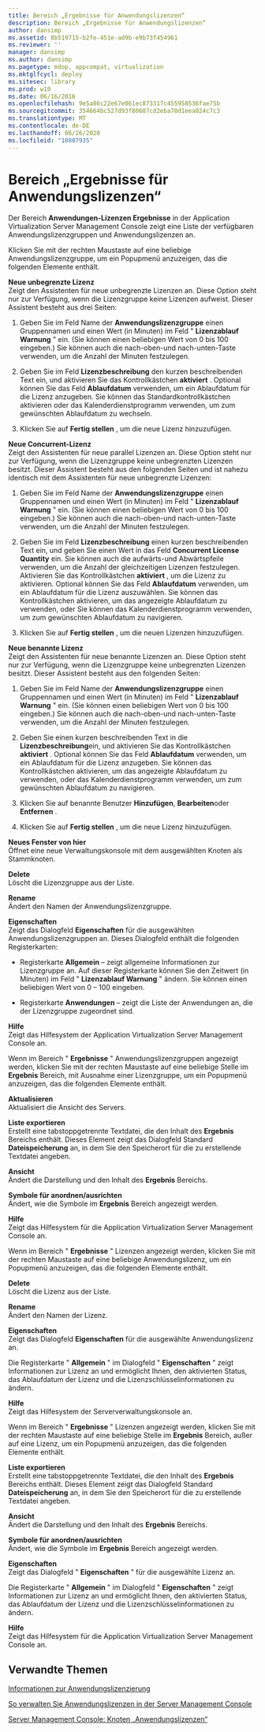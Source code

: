 ```yaml
---
title: Bereich „Ergebnisse für Anwendungslizenzen“
description: Bereich „Ergebnisse für Anwendungslizenzen“
author: dansimp
ms.assetid: 8b519715-b2fe-451e-ad9b-e9b73f454961
ms.reviewer: ''
manager: dansimp
ms.author: dansimp
ms.pagetype: mdop, appcompat, virtualization
ms.mktglfcycl: deploy
ms.sitesec: library
ms.prod: w10
ms.date: 06/16/2016
ms.openlocfilehash: 9e5a86c22e67e061ec873317c455958536fae75b
ms.sourcegitcommit: 354664bc527d93f80687cd2eba70d1eea024c7c3
ms.translationtype: MT
ms.contentlocale: de-DE
ms.lasthandoff: 06/26/2020
ms.locfileid: "10807935"
---
```

# Bereich „Ergebnisse für Anwendungslizenzen“


Der Bereich **Anwendungen-Lizenzen Ergebnisse** in der Application Virtualization Server Management Console zeigt eine Liste der verfügbaren Anwendungslizenzgruppen und Anwendungslizenzen an.

Klicken Sie mit der rechten Maustaste auf eine beliebige Anwendungslizenzgruppe, um ein Popupmenü anzuzeigen, das die folgenden Elemente enthält.

<a href="" id="new-unlimited-license"></a>**Neue unbegrenzte Lizenz**  
Zeigt den Assistenten für neue unbegrenzte Lizenzen an. Diese Option steht nur zur Verfügung, wenn die Lizenzgruppe keine Lizenzen aufweist. Dieser Assistent besteht aus drei Seiten:

1.  Geben Sie im Feld Name der **Anwendungslizenzgruppe** einen Gruppennamen und einen Wert (in Minuten) im Feld " **Lizenzablauf Warnung** " ein. (Sie können einen beliebigen Wert von 0 bis 100 eingeben.) Sie können auch die nach-oben-und nach-unten-Taste verwenden, um die Anzahl der Minuten festzulegen.

2.  Geben Sie im Feld **Lizenzbeschreibung** den kurzen beschreibenden Text ein, und aktivieren Sie das Kontrollkästchen **aktiviert** . Optional können Sie das Feld **Ablaufdatum** verwenden, um ein Ablaufdatum für die Lizenz anzugeben. Sie können das Standardkontrollkästchen aktivieren oder das Kalenderdienstprogramm verwenden, um zum gewünschten Ablaufdatum zu wechseln.

3.  Klicken Sie auf **Fertig stellen** , um die neue Lizenz hinzuzufügen.

<a href="" id="new-concurrent-license"></a>**Neue Concurrent-Lizenz**  
Zeigt den Assistenten für neue parallel Lizenzen an. Diese Option steht nur zur Verfügung, wenn die Lizenzgruppe keine unbegrenzten Lizenzen besitzt. Dieser Assistent besteht aus den folgenden Seiten und ist nahezu identisch mit dem Assistenten für neue unbegrenzte Lizenzen:

1.  Geben Sie im Feld Name der **Anwendungslizenzgruppe** einen Gruppennamen und einen Wert (in Minuten) im Feld " **Lizenzablauf Warnung** " ein. (Sie können einen beliebigen Wert von 0 bis 100 eingeben.) Sie können auch die nach-oben-und nach-unten-Taste verwenden, um die Anzahl der Minuten festzulegen.

2.  Geben Sie im Feld **Lizenzbeschreibung** einen kurzen beschreibenden Text ein, und geben Sie einen Wert in das Feld **Concurrent License Quantity** ein. Sie können auch die aufwärts-und Abwärtspfeile verwenden, um die Anzahl der gleichzeitigen Lizenzen festzulegen. Aktivieren Sie das Kontrollkästchen **aktiviert** , um die Lizenz zu aktivieren. Optional können Sie das Feld **Ablaufdatum** verwenden, um ein Ablaufdatum für die Lizenz auszuwählen. Sie können das Kontrollkästchen aktivieren, um das angezeigte Ablaufdatum zu verwenden, oder Sie können das Kalenderdienstprogramm verwenden, um zum gewünschten Ablaufdatum zu navigieren.

3.  Klicken Sie auf **Fertig stellen** , um die neuen Lizenzen hinzuzufügen.

<a href="" id="new-named-license"></a>**Neue benannte Lizenz**  
Zeigt den Assistenten für neue benannte Lizenzen an. Diese Option steht nur zur Verfügung, wenn die Lizenzgruppe keine unbegrenzten Lizenzen besitzt. Dieser Assistent besteht aus den folgenden Seiten:

1.  Geben Sie im Feld Name der **Anwendungslizenzgruppe** einen Gruppennamen und einen Wert (in Minuten) im Feld " **Lizenzablauf Warnung** " ein. (Sie können einen beliebigen Wert von 0 bis 100 eingeben.) Sie können auch die nach-oben-und nach-unten-Taste verwenden, um die Anzahl der Minuten festzulegen.

2.  Geben Sie einen kurzen beschreibenden Text in die **Lizenzbeschreibung**ein, und aktivieren Sie das Kontrollkästchen **aktiviert** . Optional können Sie das Feld **Ablaufdatum** verwenden, um ein Ablaufdatum für die Lizenz anzugeben. Sie können das Kontrollkästchen aktivieren, um das angezeigte Ablaufdatum zu verwenden, oder das Kalenderdienstprogramm verwenden, um zum gewünschten Ablaufdatum zu navigieren.

3.  Klicken Sie auf benannte Benutzer **Hinzufügen**, **Bearbeiten**oder **Entfernen** .

4.  Klicken Sie auf **Fertig stellen** , um die neue Lizenz hinzuzufügen.

<a href="" id="new-window-from-here"></a>**Neues Fenster von hier**  
Öffnet eine neue Verwaltungskonsole mit dem ausgewählten Knoten als Stammknoten.

<a href="" id="delete"></a>**Delete**  
Löscht die Lizenzgruppe aus der Liste.

<a href="" id="rename"></a>**Rename**  
Ändert den Namen der Anwendungslizenzgruppe.

<a href="" id="properties"></a>**Eigenschaften**  
Zeigt das Dialogfeld **Eigenschaften** für die ausgewählten Anwendungslizenzgruppen an. Dieses Dialogfeld enthält die folgenden Registerkarten:

-   Registerkarte **Allgemein** – zeigt allgemeine Informationen zur Lizenzgruppe an. Auf dieser Registerkarte können Sie den Zeitwert (in Minuten) im Feld " **Lizenzablauf Warnung** " ändern. Sie können einen beliebigen Wert von 0 – 100 eingeben.

-   Registerkarte **Anwendungen** – zeigt die Liste der Anwendungen an, die der Lizenzgruppe zugeordnet sind.

<a href="" id="help"></a>**Hilfe**  
Zeigt das Hilfesystem der Application Virtualization Server Management Console an.

Wenn im Bereich " **Ergebnisse** " Anwendungslizenzgruppen angezeigt werden, klicken Sie mit der rechten Maustaste auf eine beliebige Stelle im **Ergebnis** Bereich, mit Ausnahme einer Lizenzgruppe, um ein Popupmenü anzuzeigen, das die folgenden Elemente enthält.

<a href="" id="refresh"></a>**Aktualisieren**  
Aktualisiert die Ansicht des Servers.

<a href="" id="export-list"></a>**Liste exportieren**  
Erstellt eine tabstoppgetrennte Textdatei, die den Inhalt des **Ergebnis** Bereichs enthält. Dieses Element zeigt das Dialogfeld Standard **Dateispeicherung** an, in dem Sie den Speicherort für die zu erstellende Textdatei angeben.

<a href="" id="view"></a>**Ansicht**  
Ändert die Darstellung und den Inhalt des **Ergebnis** Bereichs.

<a href="" id="arrange-line-up-icons"></a>**Symbole für anordnen/ausrichten**  
Ändert, wie die Symbole im **Ergebnis** Bereich angezeigt werden.

<a href="" id="help"></a>**Hilfe**  
Zeigt das Hilfesystem für die Application Virtualization Server Management Console an.

Wenn im Bereich " **Ergebnisse** " Lizenzen angezeigt werden, klicken Sie mit der rechten Maustaste auf eine beliebige Anwendungslizenz, um ein Popupmenü anzuzeigen, das die folgenden Elemente enthält.

<a href="" id="delete"></a>**Delete**  
Löscht die Lizenz aus der Liste.

<a href="" id="rename"></a>**Rename**  
Ändert den Namen der Lizenz.

<a href="" id="properties"></a>**Eigenschaften**  
Zeigt das Dialogfeld **Eigenschaften** für die ausgewählte Anwendungslizenz an.

Die Registerkarte " **Allgemein** " im Dialogfeld " **Eigenschaften** " zeigt Informationen zur Lizenz an und ermöglicht Ihnen, den aktivierten Status, das Ablaufdatum der Lizenz und die Lizenzschlüsselinformationen zu ändern.

<a href="" id="help"></a>**Hilfe**  
Zeigt das Hilfesystem der Serververwaltungskonsole an.

Wenn im Bereich " **Ergebnisse** " Lizenzen angezeigt werden, klicken Sie mit der rechten Maustaste auf eine beliebige Stelle im **Ergebnis** Bereich, außer auf eine Lizenz, um ein Popupmenü anzuzeigen, das die folgenden Elemente enthält.

<a href="" id="export-list"></a>**Liste exportieren**  
Erstellt eine tabstoppgetrennte Textdatei, die den Inhalt des **Ergebnis** Bereichs enthält. Dieses Element zeigt das Dialogfeld Standard **Dateispeicherung** an, in dem Sie den Speicherort für die zu erstellende Textdatei angeben.

<a href="" id="view"></a>**Ansicht**  
Ändert die Darstellung und den Inhalt des **Ergebnis** Bereichs.

<a href="" id="arrange-line-up-icons"></a>**Symbole für anordnen/ausrichten**  
Ändert, wie die Symbole im **Ergebnis** Bereich angezeigt werden.

<a href="" id="properties"></a>**Eigenschaften**  
Zeigt das Dialogfeld " **Eigenschaften** " für die ausgewählte Lizenz an.

Die Registerkarte " **Allgemein** " im Dialogfeld " **Eigenschaften** " zeigt Informationen zur Lizenz an und ermöglicht Ihnen, den aktivierten Status, das Ablaufdatum der Lizenz und die Lizenzschlüsselinformationen zu ändern.

<a href="" id="help"></a>**Hilfe**  
Zeigt das Hilfesystem für die Application Virtualization Server Management Console an.

## Verwandte Themen


[Informationen zur Anwendungslizenzierung](about-application-licensing.md)

[So verwalten Sie Anwendungslizenzen in der Server Management Console](how-to-manage-application-licenses-in-the-server-management-console.md)

[Server Management Console: Knoten „Anwendungslizenzen“](server-management-console-application-licenses-node.md)

 

 





